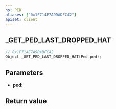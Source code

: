 ```yaml
---
ns: PED
aliases: ["0x1F714E7A9DADFC42"]
apiset: client
---
```

## _GET_PED_LAST_DROPPED_HAT

```c
// 0x1F714E7A9DADFC42
Object _GET_PED_LAST_DROPPED_HAT(Ped ped);
```


## Parameters
* **ped**:

## Return value